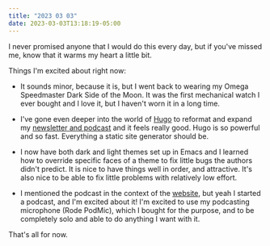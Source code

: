 ```yaml
---
title: "2023 03 03"
date: 2023-03-03T13:18:19-05:00
---
```


I never promised anyone that I would do this every day, but if you've missed me,
know that it warms my heart a little bit.

Things I'm excited about right now:

* It sounds minor, because it is, but I went back to wearing my Omega
  Speedmaster Dark Side of the Moon. It was the first mechanical watch I ever
  bought and I love it, but I haven't worn it in a long time.

* I've gone even deeper into the world of
  [Hugo](https://gohugo.io) to reformat and expand my 
  [newsletter and podcast](https://thecuriousleader.work) and it feels really 
  good. Hugo is so powerful and so fast. Everything a static site generator should be.

* I now have both dark and light themes set up in Emacs and I learned how to
  override specific faces of a theme to fix little bugs the authors didn't
  predict. It is nice to have things well in order, and attractive. It's also
  nice to be able to fix little problems with relatively low effort.

* I mentioned the podcast in the context of the
  [website](https://thecuriousleader.work), but yeah I started a podcast, and I'm 
  excited about it! I'm excited to use my podcasting microphone (Rode PodMic),
  which I bought for the purpose, and to be completely solo and able to do
  anything I want with it.

That's all for now.
